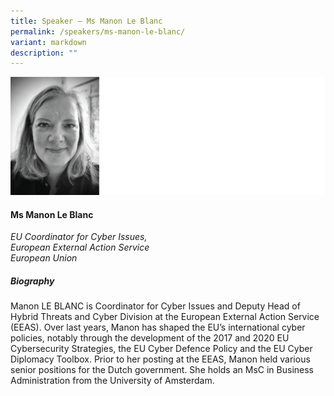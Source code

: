 ```yaml
---
title: Speaker – Ms Manon Le Blanc
permalink: /speakers/ms-manon-le-blanc/
variant: markdown
description: ""
---
```

![](/images/2024%20speakers/Manon_Le_Blanc.png)
#### **Ms Manon Le Blanc**

*EU Coordinator for Cyber Issues, <br>
 European External Action Service <br>European Union*
 
 ##### **Biography**
Manon LE BLANC is Coordinator for Cyber Issues and Deputy Head of Hybrid Threats and Cyber Division at the European External Action Service (EEAS). Over last years, Manon has shaped the EU’s international cyber policies, notably through the development of the 2017 and 2020 EU Cybersecurity Strategies, the EU Cyber Defence Policy and the EU Cyber Diplomacy Toolbox. Prior to her posting at the EEAS, Manon held various senior positions for the Dutch government. She holds an MsC in Business Administration from the University of Amsterdam.